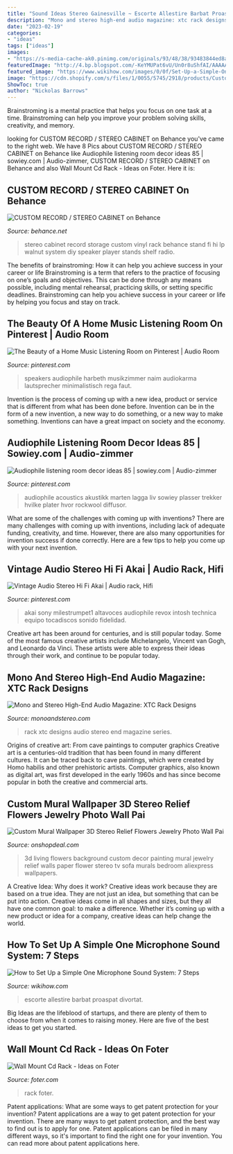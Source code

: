 ```yaml
---
title: "Sound Ideas Stereo Gainesville ~ Escorte Allestire Barbat Proaspat Divortat"
description: "Mono and stereo high-end audio magazine: xtc rack designs"
date: "2023-02-19"
categories:
- "ideas"
tags: ["ideas"]
images:
- "https://s-media-cache-ak0.pinimg.com/originals/93/48/38/93483844ed8a828d1d46b03de7befec7.jpg"
featuredImage: "http://4.bp.blogspot.com/-KeYMUPat6vU/Un0r8uShfAI/AAAAAAAAPKU/pvQETrJjWQo/s1600/10.30.6.jpg"
featured_image: "https://www.wikihow.com/images/0/0f/Set-Up-a-Simple-One-Microphone-Sound-System-Step-7.jpg"
image: "https://cdn.shopify.com/s/files/1/0055/5745/2918/products/Custom-Mural-Wallpaper-3D-Stereo-Relief-Flowers-Jewelry-Photo-Wall-Painting-Living-Room-TV-Sofa-Background_1024x1024@2x.jpg?v=1571738610"
ShowToc: true
author: "Nickolas Barrows"
---
```



Brainstroming is a mental practice that helps you focus on one task at a time. Brainstroming can help you improve your problem solving skills, creativity, and memory.

	

		
looking for CUSTOM RECORD / STEREO CABINET on Behance you've came to the right web. We have 8 Pics about CUSTOM RECORD / STEREO CABINET on Behance like Audiophile listening room decor ideas 85 | sowiey.com | Audio-zimmer, CUSTOM RECORD / STEREO CABINET on Behance and also Wall Mount Cd Rack - Ideas on Foter. Here it is:
		
    
## CUSTOM RECORD / STEREO CABINET On Behance

<img loading=lazy src="https://mir-s3-cdn-cf.behance.net/project_modules/1400/a8b17e33727553.5605e54a0a7e7.jpg" onerror="this.onerror=null;this.src='https://tse3.mm.bing.net/th?id=OIP.eOqXbbokeeWnV0hOKZb4NQHaFP&amp;pid=15.1';" alt="CUSTOM RECORD / STEREO CABINET on Behance">

_Source: behance.net_

>stereo cabinet record storage custom vinyl rack behance stand fi hi lp walnut system diy speaker player stands shelf radio. 

	

The benefits of brainstroming: How it can help you achieve success in your career or life
Brainstroming is a term that refers to the practice of focusing on one’s goals and objectives. This can be done through any means possible, including mental rehearsal, practicing skills, or setting specific deadlines. Brainstroming can help you achieve success in your career or life by helping you focus and stay on track.

    
## The Beauty Of A Home Music Listening Room On Pinterest | Audio Room

<img loading=lazy src="https://s-media-cache-ak0.pinimg.com/originals/93/48/38/93483844ed8a828d1d46b03de7befec7.jpg" onerror="this.onerror=null;this.src='https://tse4.mm.bing.net/th?id=OIP.Swyq3GLeQGJDsHeeKI2MFgHaE7&amp;pid=15.1';" alt="The Beauty of a Home Music Listening Room on Pinterest | Audio Room">

_Source: pinterest.com_

>speakers audiophile harbeth musikzimmer naim audiokarma lautsprecher minimalistisch rega faut. 

	

Invention is the process of coming up with a new idea, product or service that is different from what has been done before. Invention can be in the form of a new invention, a new way to do something, or a new way to make something. Inventions can have a great impact on society and the economy.

    
## Audiophile Listening Room Decor Ideas 85 | Sowiey.com | Audio-zimmer

<img loading=lazy src="https://i.pinimg.com/736x/8f/42/48/8f4248ff2efbaf229f0cedfbd126ac4d.jpg" onerror="this.onerror=null;this.src='https://tse1.mm.bing.net/th?id=OIP.eEGny0Wo8T8WdzzYMUswvAHaFh&amp;pid=15.1';" alt="Audiophile listening room decor ideas 85 | sowiey.com | Audio-zimmer">

_Source: pinterest.com_

>audiophile acoustics akustikk marten lagga liv sowiey plasser trekker hvilke plater hvor rockwool diffusor. 

	

What are some of the challenges with coming up with inventions?
There are many challenges with coming up with inventions, including lack of adequate funding, creativity, and time. However, there are also many opportunities for invention success if done correctly. Here are a few tips to help you come up with your next invention.

    
## Vintage Audio Stereo Hi Fi Akai | Audio Rack, Hifi

<img loading=lazy src="https://i.pinimg.com/originals/9e/02/f6/9e02f6c246f2c0d8d68c21f221e8b678.jpg" onerror="this.onerror=null;this.src='https://tse1.mm.bing.net/th?id=OIP.qN82SHRyMQW2Qks3le8jFAHaMP&amp;pid=15.1';" alt="Vintage Audio Stereo Hi Fi Akai | Audio rack, Hifi">

_Source: pinterest.com_

>akai sony milestrumpet1 altavoces audiophile revox intosh technica equipo tocadiscos sonido fidelidad. 

	

Creative art has been around for centuries, and is still popular today. Some of the most famous creative artists include Michelangelo, Vincent van Gogh, and Leonardo da Vinci. These artists were able to express their ideas through their work, and continue to be popular today.

    
## Mono And Stereo High-End Audio Magazine: XTC Rack Designs

<img loading=lazy src="http://4.bp.blogspot.com/-KeYMUPat6vU/Un0r8uShfAI/AAAAAAAAPKU/pvQETrJjWQo/s1600/10.30.6.jpg" onerror="this.onerror=null;this.src='https://tse3.mm.bing.net/th?id=OIP.R17o2Zbm8AkPQdqXi0uQFgHaLH&amp;pid=15.1';" alt="Mono and Stereo High-End Audio Magazine: XTC Rack Designs">

_Source: monoandstereo.com_

>rack xtc designs audio stereo end magazine series. 

	

Origins of creative art: From cave paintings to computer graphics
Creative art is a centuries-old tradition that has been found in many different cultures. It can be traced back to cave paintings, which were created by Homo habilis and other prehistoric artists. Computer graphics, also known as digital art, was first developed in the early 1960s and has since become popular in both the creative and commercial arts.

    
## Custom Mural Wallpaper 3D Stereo Relief Flowers Jewelry Photo Wall Pai

<img loading=lazy src="https://cdn.shopify.com/s/files/1/0055/5745/2918/products/Custom-Mural-Wallpaper-3D-Stereo-Relief-Flowers-Jewelry-Photo-Wall-Painting-Living-Room-TV-Sofa-Background_1024x1024@2x.jpg?v=1571738610" onerror="this.onerror=null;this.src='https://tse4.mm.bing.net/th?id=OIP.vsvdI_Xuh7q8Y2Dlb7mc1wHaHa&amp;pid=15.1';" alt="Custom Mural Wallpaper 3D Stereo Relief Flowers Jewelry Photo Wall Pai">

_Source: onshopdeal.com_

>3d living flowers background custom decor painting mural jewelry relief walls paper flower stereo tv sofa murals bedroom aliexpress wallpapers. 

	

A Creative Idea: Why does it work?
Creative ideas work because they are based on a true idea. They are not just an idea, but something that can be put into action. Creative ideas come in all shapes and sizes, but they all have one common goal: to make a difference. Whether it’s coming up with a new product or idea for a company, creative ideas can help change the world.

    
## How To Set Up A Simple One Microphone Sound System: 7 Steps

<img loading=lazy src="https://www.wikihow.com/images/0/0f/Set-Up-a-Simple-One-Microphone-Sound-System-Step-7.jpg" onerror="this.onerror=null;this.src='https://tse4.mm.bing.net/th?id=OIP.FuWLMvw61Qktgol_Pl3xswHaE8&amp;pid=15.1';" alt="How to Set Up a Simple One Microphone Sound System: 7 Steps">

_Source: wikihow.com_

>escorte allestire barbat proaspat divortat. 

	

Big Ideas are the lifeblood of startups, and there are plenty of them to choose from when it comes to raising money. Here are five of the best ideas to get you started.

    
## Wall Mount Cd Rack - Ideas On Foter

<img loading=lazy src="https://foter.com/photos/331/wall-mounted-cd-storage-units.jpg" onerror="this.onerror=null;this.src='https://tse2.mm.bing.net/th?id=OIP.j6Nu-sNlPuXU6_bTXTVx4QHaHa&amp;pid=15.1';" alt="Wall Mount Cd Rack - Ideas on Foter">

_Source: foter.com_

>rack foter. 

	

Patent applications: What are some ways to get patent protection for your invention?
Patent applications are a way to get patent protection for your invention. There are many ways to get patent protection, and the best way to find out is to apply for one. Patent applications can be filed in many different ways, so it's important to find the right one for your invention. You can read more about patent applications here.


